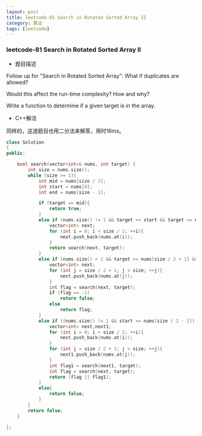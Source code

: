 ```yaml
---
layout: post
title: leetcode-81 Search in Rotated Sorted Array II
category: 算法
tags: [leetcode]
---
```


### leetcode-81 Search in Rotated Sorted Array II ###

* 题目描述

Follow up for "Search in Rotated Sorted Array":
What if duplicates are allowed?

Would this affect the run-time complexity? How and why?

Write a function to determine if a given target is in the array.

+ C++解法

同样的，这道题目也用二分法来解答，用时16ms。

```cpp
class Solution
{
public:

	bool search(vector<int>& nums, int target) {
		int size = nums.size();
		while (size >= 1){
			int mid = nums[size / 2];
			int start = nums[0];
			int end = nums[size - 1];

			if (target == mid){
				return true;
			}
			else if (nums.size() != 1 && target >= start && target <= nums[size / 2 - 1] && start <= nums[size / 2 - 1]){
				vector<int> next;
				for (int i = 0; i < size / 2; ++i){
					next.push_back(nums.at(i));
				}
				return search(next, target);
			}
			else if (nums.size() > 2 && target >= nums[size / 2 + 1] && target <= end && nums[size / 2 + 1]<=end){
				vector<int> next;
				for (int j = size / 2 + 1; j < size; ++j){
					next.push_back(nums.at(j));
				}
				int flag = search(next, target);
				if (flag == -1)
					return false;
				else
					return flag;
			}
			else if ((nums.size() != 1 && start >= nums[size / 2 - 1]) || (nums.size()>2 && nums[size / 2 + 1] >= end)){
				vector<int> next,next1;
				for (int i = 0; i < size / 2; ++i){
					next.push_back(nums.at(i));
				}
				for (int j = size / 2 + 1; j < size; ++j){
					next1.push_back(nums.at(j));
				}
				int flag1 = search(next1, target);
				int flag = search(next, target);
				return (flag || flag1);
			}
			else{
				return false;
			}
		}
		return false;
	}

};
```
